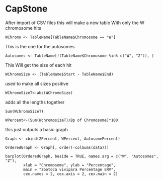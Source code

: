# CapStone


After import of CSV files this will make a new table With only the W chromosome hits 
```
WChromo <- TableName[TableName$Chromosome == "W"]
```

This is the one for the autosomes 
```
Autosomes <- TableName[!(TableName$Chromosome %in% c("W", "Z")), ]
```

This Will get the size of each hit 
```
WChromoSize <- (TableName$Start - TableName$End)
```

used to make all sizes positive
```
WChromoSizeT<-abs(WChromoSize)
```

adds all the lengths together
```
Sum(WchromoSizeT)

WPercent<-(Sum(WchromosizeT)/Bp of Chromosome)*100
```


this just outputs a basic graph 
```
Graph <- cbind(ZPercent, WPercent, AutosomePercent)

OrderedGraph <- Graph[, order(-colSums(data))]

barplot(OrderedGraph, beside = TRUE, names.arg = c("W", "Autosomes", "Z"),
        xlab = "Chromosome", ylab = "Percentage", 
        main = "Zootoca vivipara Percentage ERV",
        cex.names = 2, cex.axis = 2, cex.main = 2)
```
